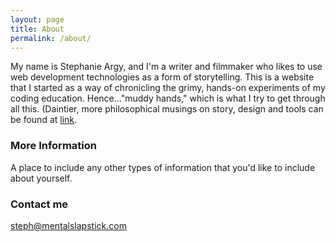```yaml
---
layout: page
title: About
permalink: /about/
---
```


My name is Stephanie Argy, and I'm a writer and filmmaker who likes to use web development technologies as a form of storytelling. This is a website that I started as a way of chronicling the grimy, hands-on experiments of my coding education. Hence..."muddy hands," which is what I try to get through all this. (Daintier, more philosophical musings on story, design and tools can be found at [link](http://www.stephanieargy.com).

### More Information

A place to include any other types of information that you'd like to include about yourself.

### Contact me

[steph@mentalslapstick.com](mailto:steph@mentalslapstick.com)